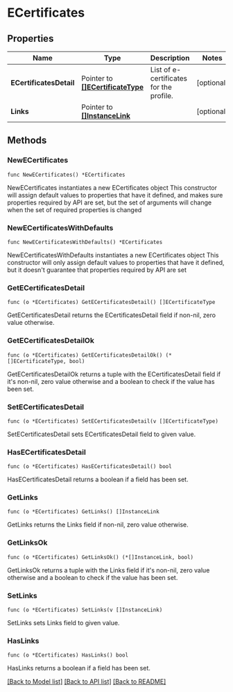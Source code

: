 # ECertificates

## Properties

Name | Type | Description | Notes
------------ | ------------- | ------------- | -------------
**ECertificatesDetail** | Pointer to [**[]ECertificateType**](ECertificateType.md) | List of e-certificates for the profile. | [optional] 
**Links** | Pointer to [**[]InstanceLink**](InstanceLink.md) |  | [optional] 

## Methods

### NewECertificates

`func NewECertificates() *ECertificates`

NewECertificates instantiates a new ECertificates object
This constructor will assign default values to properties that have it defined,
and makes sure properties required by API are set, but the set of arguments
will change when the set of required properties is changed

### NewECertificatesWithDefaults

`func NewECertificatesWithDefaults() *ECertificates`

NewECertificatesWithDefaults instantiates a new ECertificates object
This constructor will only assign default values to properties that have it defined,
but it doesn't guarantee that properties required by API are set

### GetECertificatesDetail

`func (o *ECertificates) GetECertificatesDetail() []ECertificateType`

GetECertificatesDetail returns the ECertificatesDetail field if non-nil, zero value otherwise.

### GetECertificatesDetailOk

`func (o *ECertificates) GetECertificatesDetailOk() (*[]ECertificateType, bool)`

GetECertificatesDetailOk returns a tuple with the ECertificatesDetail field if it's non-nil, zero value otherwise
and a boolean to check if the value has been set.

### SetECertificatesDetail

`func (o *ECertificates) SetECertificatesDetail(v []ECertificateType)`

SetECertificatesDetail sets ECertificatesDetail field to given value.

### HasECertificatesDetail

`func (o *ECertificates) HasECertificatesDetail() bool`

HasECertificatesDetail returns a boolean if a field has been set.

### GetLinks

`func (o *ECertificates) GetLinks() []InstanceLink`

GetLinks returns the Links field if non-nil, zero value otherwise.

### GetLinksOk

`func (o *ECertificates) GetLinksOk() (*[]InstanceLink, bool)`

GetLinksOk returns a tuple with the Links field if it's non-nil, zero value otherwise
and a boolean to check if the value has been set.

### SetLinks

`func (o *ECertificates) SetLinks(v []InstanceLink)`

SetLinks sets Links field to given value.

### HasLinks

`func (o *ECertificates) HasLinks() bool`

HasLinks returns a boolean if a field has been set.


[[Back to Model list]](../README.md#documentation-for-models) [[Back to API list]](../README.md#documentation-for-api-endpoints) [[Back to README]](../README.md)


